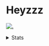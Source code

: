 # Heyzzz  

[![.](https://skillicons.dev/icons?i=js,java)](https://skillicons.dev)  

<details>
<summary>Stats</summary
<!--START_SECTION:waka-->

```txt
TypeScript   35 mins         ██████████████████████▒░░   89.17 %
CSS          4 mins          ██▓░░░░░░░░░░░░░░░░░░░░░░   10.78 %
HTML         0 secs          ░░░░░░░░░░░░░░░░░░░░░░░░░   00.05 %
```

<!--END_SECTION:waka-->
</details>
